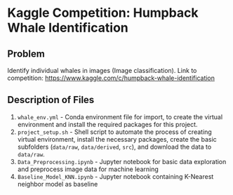 # Kaggle Competition: Humpback Whale Identification

## Problem
Identify individual whales in images (Image classification).
Link to competition: https://www.kaggle.com/c/humpback-whale-identification

## Description of Files
1. `whale_env.yml` - Conda environment file for import, to create the virtual environment and install the required packages for this project.
2. `project_setup.sh` - Shell script to automate the process of creating virtual environment, install the necessary packages, create the basic subfolders (`data/raw`, `data/derived`, `src`), and download the data to `data/raw`.
3. `Data_Preprocessing.ipynb` - Jupyter notebook for basic data exploration and preprocess image data for machine learning
4. `Baseline_Model_KNN.ipynb` - Jupyter notebook containing K-Nearest neighbor model as baseline
